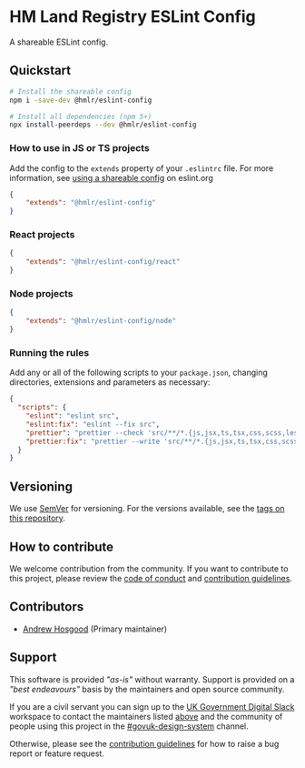 # HM Land Registry ESLint Config

A shareable ESLint config.

## Quickstart

```sh
# Install the shareable config
npm i -save-dev @hmlr/eslint-config

# Install all dependencies (npm 5+)
npx install-peerdeps --dev @hmlr/eslint-config
```

### How to use in JS or TS projects

Add the config to the `extends` property of your `.eslintrc` file. For more information, see [using a shareable config](https://eslint.org/docs/developer-guide/shareable-configs#using-a-shareable-config) on eslint.org

```json
{
    "extends": "@hmlr/eslint-config"
}
```

### React projects

```json
{
    "extends": "@hmlr/eslint-config/react"
}
```
### Node projects

```json
{
    "extends": "@hmlr/eslint-config/node"
}
```

### Running the rules

Add any or all of the following scripts to your `package.json`, changing directories, extensions and parameters as necessary:

```json
{
  "scripts": {
    "eslint": "eslint src",
    "eslint:fix": "eslint --fix src",
    "prettier": "prettier --check 'src/**/*.{js,jsx,ts,tsx,css,scss,less,json}'",
    "prettier:fix": "prettier --write 'src/**/*.{js,jsx,ts,tsx,css,scss,less,json}'"
  }
}
```

## Versioning

We use [SemVer](http://semver.org/) for versioning. For the versions available, see the [tags on this repository](https://github.com/LandRegistry/eslint-config/tags).

## How to contribute

We welcome contribution from the community. If you want to contribute to this project, please review the [code of conduct](CODE_OF_CONDUCT.md) and [contribution guidelines](CONTRIBUTING.md).

## Contributors

- [Andrew Hosgood](https://github.com/ahosgood) (Primary maintainer)

## Support

This software is provided _"as-is"_ without warranty. Support is provided on a _"best endeavours"_ basis by the maintainers and open source community.

If you are a civil servant you can sign up to the [UK Government Digital Slack](https://ukgovernmentdigital.slack.com/signup) workspace to contact the maintainers listed [above](#contributors) and the community of people using this project in the [#govuk-design-system](https://ukgovernmentdigital.slack.com/archives/C6DMEH5R6) channel.

Otherwise, please see the [contribution guidelines](CONTRIBUTING.md) for how to raise a bug report or feature request.

